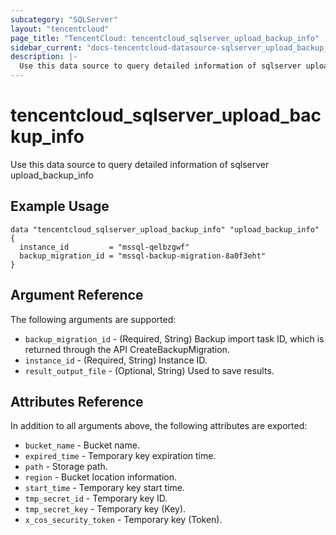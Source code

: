 ```yaml
---
subcategory: "SQLServer"
layout: "tencentcloud"
page_title: "TencentCloud: tencentcloud_sqlserver_upload_backup_info"
sidebar_current: "docs-tencentcloud-datasource-sqlserver_upload_backup_info"
description: |-
  Use this data source to query detailed information of sqlserver upload_backup_info
---
```


# tencentcloud_sqlserver_upload_backup_info

Use this data source to query detailed information of sqlserver upload_backup_info

## Example Usage

```hcl
data "tencentcloud_sqlserver_upload_backup_info" "upload_backup_info" {
  instance_id         = "mssql-qelbzgwf"
  backup_migration_id = "mssql-backup-migration-8a0f3eht"
}
```

## Argument Reference

The following arguments are supported:

* `backup_migration_id` - (Required, String) Backup import task ID, which is returned through the API CreateBackupMigration.
* `instance_id` - (Required, String) Instance ID.
* `result_output_file` - (Optional, String) Used to save results.

## Attributes Reference

In addition to all arguments above, the following attributes are exported:

* `bucket_name` - Bucket name.
* `expired_time` - Temporary key expiration time.
* `path` - Storage path.
* `region` - Bucket location information.
* `start_time` - Temporary key start time.
* `tmp_secret_id` - Temporary key ID.
* `tmp_secret_key` - Temporary key (Key).
* `x_cos_security_token` - Temporary key (Token).


